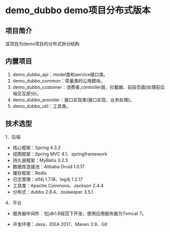 # demo_dubbo demo项目分布式版本

## 项目简介

该项目为demo项目的分布式拆分结构

## 内置项目

1.	demo_dubbo_api：model类和service接口类。
2.	demo_dubbo_common：常量类的公用模块。
3.	demo_dubbo_customer：消费者,controller层、拦截器、前段页面(处理前后端交互部分)。
4.	demo_dubbo_provider：接口实现类(接口实现、业务处理)。
5.	demo_dubbo_util：工具类。



## 技术选型

1、后端

* 核心框架：Spring 4.3.2
* 视图框架：Spring MVC 4.1、springframework
* 持久层框架：MyBatis 3.2.5
* 数据库连接池：Alibaba Druid 1.0.17
* 缓存框架：Redis
* 日志管理：slf4j 1.7.18、log4j 1.2.17
* 工具类：Apache Commons、Jackson 2.4.4
* 分布式：dubbo 2.8.4、zookeeper 3.5.1


4、平台

* 服务器中间件：在jdk1.8规范下开发，使用应用服务器为Tomcat 7。

* 开发环境：Java、IDEA 2017、Maven 3.9、Git
